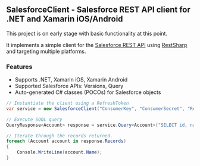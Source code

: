 ## SalesforceClient - Salesforce REST API client for .NET and Xamarin iOS/Android

This project is on early stage with basic functionality at this point.

It implements a simple client for the [Salesforce REST API][1] using [RestSharp][2] and targeting multiple platforms.

### Features

* Supports .NET, Xamarin iOS, Xamarin Android
* Supported Salesforce APIs: Versions, Query
* Auto-generated C# classes (POCOs) for Salesforce objects

```csharp
// Instantiate the client using a RefreshToken
var service = new SalesforceClient("ConsumerKey", "ConsumerSecret", "RefreshToken");

// Execute SOQL query
QueryResponse<Account> response = service.Query<Account>("SELECT id, name from Account");

// Iterate through the records returned.
foreach (Account account in response.Records)
{
	Console.WriteLine(account.Name);
}
```
  [1]: http://www.salesforce.com/us/developer/docs/api_rest/Content/resources_list.htm
  [2]: http://restsharp.org
